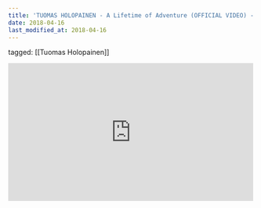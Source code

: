 ```yaml
---
title: 'TUOMAS HOLOPAINEN - A Lifetime of Adventure (OFFICIAL VIDEO) - YouTube'
date: 2018-04-16
last_modified_at: 2018-04-16
---
```

tagged: [[Tuomas Holopainen]]
<iframe allow="accelerometer; autoplay; clipboard-write; encrypted-media; gyroscope; picture-in-picture" allowfullscreen="" frameborder="0" height="281" id="youtube_iframe" src="https://www.youtube.com/embed/JWwSVOo5K_k?feature=oembed&amp;enablejsapi=1&amp;origin=https://safe.txmblr.com&amp;wmode=opaque" width="500"></iframe>